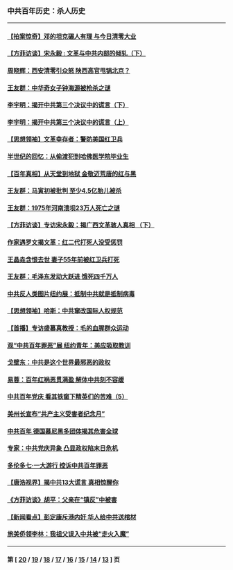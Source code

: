 ### 中共百年历史：杀人历史
---
#### [【拍案惊奇】邓的坦克碾人有理 与今日清零大业](../../pages/nf1176106/n13729574.md?06160430) 
#### [【方菲访谈】宋永毅 : 文革与中共内部的倾轧（下）](../../pages/nf1176106/n13486836.md?06160430) 
#### [周晓辉：西安清零引众怒 陕西高官甩锅北京？](../../pages/nf1176106/n13484627.md?06160430) 
#### [王友群：中华奇女子钟海源被枪杀之谜](../../pages/nf1176106/n13430555.md?06160430) 
#### [李宇明：揭开中共第三个决议中的谎言（下）](../../pages/nf1176106/n13389389.md?06160430) 
#### [李宇明：揭开中共第三个决议中的谎言（上）](../../pages/nf1176106/n13388697.md?06160430) 
#### [【思想领袖】文革幸存者：警防美国红卫兵](../../pages/nf1176106/n13339289.md?06160430) 
#### [半世纪的回忆：从偷渡犯到哈佛医学院毕业生](../../pages/nf1176106/n13345328.md?06160430) 
#### [【百年真相】从天堂到地狱 金敬迈荒唐的红与黑](../../pages/nf1176106/n13336995.md?06160430) 
#### [王友群：马寅初被批判 至少4.5亿胎儿被杀](../../pages/nf1176106/n13260313.md?06160430) 
#### [王友群：1975年河南溃坝23万人死亡之谜](../../pages/nf1176106/n13231576.md?06160430) 
#### [【方菲访谈】专访宋永毅：揭广西文革骇人真相 （下）](../../pages/nf1176106/n13209074.md?06160430) 
#### [作家遇罗文揭文革：红二代打死人没受惩罚](../../pages/nf1176106/n13205254.md?06160430) 
#### [王晶垚含恨去世 妻子55年前被红卫兵打死](../../pages/nf1176106/n13203590.md?06160430) 
#### [王友群：毛泽东发动大跃进 饿死四千万人](../../pages/nf1176106/n13177158.md?06160430) 
#### [中共反人类图片纽约展：抵制中共就是抵制病毒](../../pages/nf1176106/n13115371.md?06160430) 
#### [【思想领袖】哈斯：中共窜改国际人权规范](../../pages/nf1176106/n13053647.md?06160430) 
#### [【首播】专访盛慕真教授：毛的血腥群众运动](../../pages/nf1176106/n13091782.md?06160430) 
#### [观“中共百年罪恶”展 纽约青年：美应吸取教训](../../pages/nf1176106/n13085246.md?06160430) 
#### [戈壁东：中共是这个世界最邪恶的政权](../../pages/nf1176106/n13085641.md?06160430) 
#### [易蓉：百年红祸恶贯满盈 解体中共刻不容缓](../../pages/nf1176106/n13084455.md?06160430) 
#### [中共百年党庆 看其铁窗下精英们的苦难（5）](../../pages/nf1176106/n13076766.md?06160430) 
#### [美州长宣布“共产主义受害者纪念月”](../../pages/nf1176106/n13074024.md?06160430) 
#### [中共百年 德国慕尼黑多团体揭其危害全球](../../pages/nf1176106/n13068873.md?06160430) 
#### [专家：中共党庆异象 凸显政权陷末日危机](../../pages/nf1176106/n13067084.md?06160430) 
#### [多伦多七·一大游行 控诉中共百年罪恶](../../pages/nf1176106/n13062043.md?06160430) 
#### [【唐浩视界】揭中共13大谎言 真相惊醒你](../../pages/nf1176106/n13065208.md?06160430) 
#### [《方菲访谈》胡平：父亲在“镇反”中被害](../../pages/nf1176106/n13064114.md?06160430) 
#### [【新闻看点】彭定康斥港内奸 华人给中共送棺材](../../pages/nf1176106/n13064230.md?06160430) 
#### [旅美侨领李林：我祖父误入中共被“走火入魔”](../../pages/nf1176106/n13062777.md?06160430) 

---
#### 第 [ [20](./20.md?06160430) / [19](./19.md?06160430) / [18](./18.md?06160430) / [17](./17.md?06160430) / [16](./16.md?06160430) / [15](./15.md?06160430) / [14](./14.md?06160430) / [13](./13.md?06160430) ] 页
